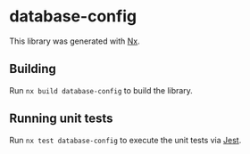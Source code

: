 # database-config

This library was generated with [Nx](https://nx.dev).

## Building

Run `nx build database-config` to build the library.

## Running unit tests

Run `nx test database-config` to execute the unit tests via [Jest](https://jestjs.io).
